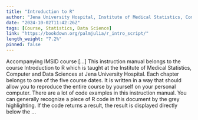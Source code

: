 ```yaml
---
title: "Introduction to R"
author: "Jena University Hospital, Institute of Medical Statistics, Computer and Data Sciences, Julia Palm (julia.palm@med.uni-jena.de)"
date: "2024-10-02T11:42:26Z"
tags: [Course, Statistics, Data Science]
link: "https://bookdown.org/palmjulia/r_intro_script/"
length_weight: "7.2%"
pinned: false
---
```


Accompanying IMSID course [...] This instruction manual belongs to the course Introduction to R which is taught at the Institute of Medical Statistics, Computer and Data Sciences at Jena University Hospital. Each chapter belongs to one of the five course dates. It is written in a way that should allow you to reproduce the entire course by yourself on your personal computer. There are a lot of code examples in this instruction manual. You can generally recognize a piece of R code in this document by the grey highlighting. If the code returns a result, the result is displayed directly below the  ...
